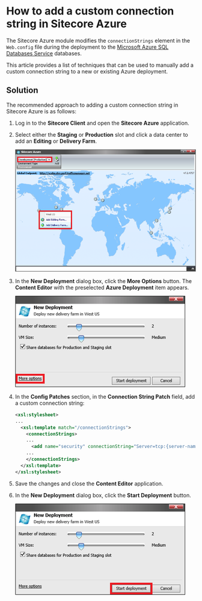 # How to add a custom connection string in Sitecore Azure

The Sitecore Azure module modifies the `connectionStrings` element in the `Web.config` file during the deployment to the [Microsoft Azure SQL Databases Service](https://msdn.microsoft.com/en-us/library/azure/ee336279.aspx) databases.

This article provides a list of techniques that can be used to manually add a custom connection string to a new or existing Azure deployment.

## Solution

The recommended approach to adding a custom connection string in Sitecore Azure is as follows:

1. Log in to the **Sitecore Client** and open the **Sitecore Azure** application.

2. Select either the **Staging** or **Production** slot and click a data center to add an **Editing** or **Delivery Farm**.

   ![](./media/how-to-add-a-custom-connection-string-in-sitecore-azure/SitecoreAzure-01.png)

3. In the **New Deployment** dialog box, click the **More Options** button. The **Content Editor** with the preselected **Azure Deployment** item appears.

   ![](./media/how-to-add-a-custom-connection-string-in-sitecore-azure/SitecoreAzure-02.png)

4. In the **Config Patches** section, in the **Connection String Patch** field, add a custom connection string:

   ```xml
   <xsl:stylesheet>    
   ...
     <xsl:template match="/connectionStrings">
       <connectionStrings>     
       ...
         <add name="security" connectionString="Server=tcp:{server-name}.database.windows.net,1433;Database=Sitecore.Core;User ID={server-admin-login}@{server-name};Password={password};Trusted_Connection=False;Encrypt=True" />
       ...
       </connectionStrings>
     </xsl:template>
   </xsl:stylesheet>
   ```
   
5. Save the changes and close the **Content Editor** application.

6. In the **New Deployment** dialog box, click the **Start Deployment** button.

   ![](./media/how-to-add-a-custom-connection-string-in-sitecore-azure/SitecoreAzure-03.png)
